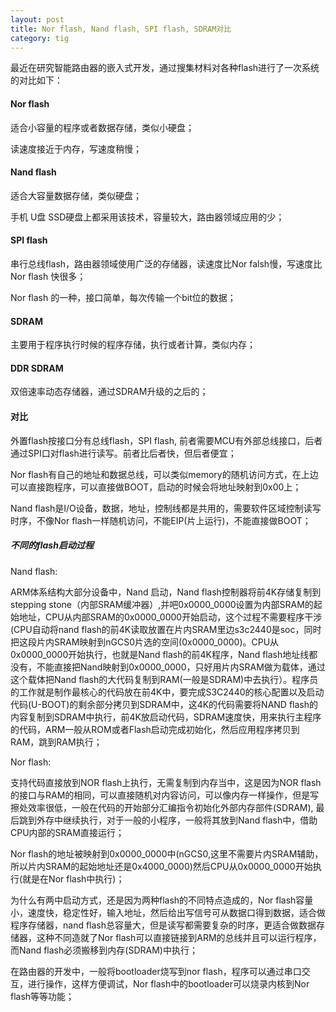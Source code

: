 ```yaml
---
layout: post
title: Nor flash, Nand flash, SPI flash, SDRAM对比
category: tig
---
```


最近在研究智能路由器的嵌入式开发，通过搜集材料对各种flash进行了一次系统的对比如下：

#### Nor flash

适合小容量的程序或者数据存储，类似小硬盘；

读速度接近于内存，写速度稍慢；

#### Nand flash

适合大容量数据存储，类似硬盘；

手机 U盘 SSD硬盘上都采用该技术，容量较大，路由器领域应用的少；

#### SPI flash

串行总线flash，路由器领域使用广泛的存储器，读速度比Nor falsh慢，写速度比Nor flash 快很多；

Nor flash 的一种，接口简单，每次传输一个bit位的数据；

#### SDRAM

主要用于程序执行时候的程序存储，执行或者计算，类似内存；

#### DDR SDRAM

双倍速率动态存储器，通过SDRAM升级的之后的；


#### 对比

外置flash按接口分有总线flash，SPI flash, 前者需要MCU有外部总线接口，后者通过SPI口对flash进行读写。前者比后者快，但后者便宜；

Nor flash有自己的地址和数据总线，可以类似memory的随机访问方式，在上边可以直接跑程序，可以直接做BOOT，启动的时候会将地址映射到0x00上；

Nand flash是I/O设备，数据，地址，控制线都是共用的，需要软件区域控制读写时序，不像Nor flash一样随机访问，不能EIP(片上运行)，不能直接做BOOT；


##### 不同的flash启动过程

Nand flash:

ARM体系结构大部分设备中，Nand 启动，Nand flash控制器将前4K存储复制到stepping stone（内部SRAM缓冲器）,并吧0x0000_0000设置为内部SRAM的起始地址，CPU从内部SRAM的0x0000_0000开始启动，这个过程不需要程序干涉(CPU自动将nand flash的前4K读取放置在片内SRAM里边s3c2440是soc，同时把这段片内SRAM映射到nGCS0片选的空间(0x0000_0000)。CPU从0x0000_0000开始执行，也就是Nand flash的前4K程序，Nand flash地址线都没有，不能直接把Nand映射到0x0000_0000，只好用片内SRAM做为载体，通过这个载体把Nand flash的大代码复制到RAM(一般是SDRAM)中去执行）。程序员的工作就是制作最核心的代码放在前4K中，要完成S3C2440的核心配置以及启动代码(U-BOOT)的剩余部分拷贝到SDRAM中，这4K的代码需要将NAND flash的内容复制到SDRAM中执行，前4K放启动代码，SDRAM速度快，用来执行主程序的代码，ARM一般从ROM或者Flash启动完成初始化，然后应用程序拷贝到RAM，跳到RAM执行；

Nor flash:

支持代码直接放到NOR flash上执行，无需复制到内存当中，这是因为NOR flash的接口与RAM的相同，可以直接随机对内容访问，可以像内存一样操作，但是写擦处效率很低，一般在代码的开始部分汇编指令初始化外部内存部件(SDRAM), 最后跳到外存中继续执行，对于一般的小程序，一般将其放到Nand flash中，借助CPU内部的SRAM直接运行；

Nor flash的地址被映射到0x0000_0000中(nGCS0,这里不需要片内SRAM辅助，所以片内SRAM的起始地址还是0x4000_0000)然后CPU从0x0000_0000开始执行(就是在Nor flash中执行)；

为什么有两中启动方式，还是因为两种flash的不同特点造成的，Nor flash容量小，速度快，稳定性好，输入地址，然后给出写信号可从数据口得到数据，适合做程序存储器，nand flash总容量大，但是读写都需要复杂的时序，更适合做数据存储器，这种不同造就了Nor flash可以直接链接到ARM的总线并且可以运行程序，而Nand flash必须搬移到内存(SDRAM)中执行；

在路由器的开发中，一般将bootloader烧写到nor flash，程序可以通过串口交互，进行操作，这样方便调试，Nor flash中的bootloader可以烧录内核到Nor flash等等功能；

